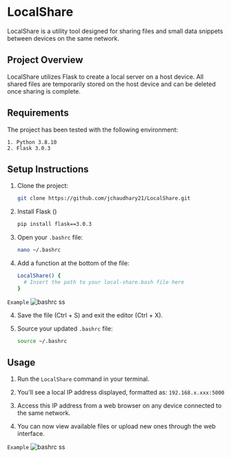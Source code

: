 # LocalShare

LocalShare is a utility tool designed for sharing files and small data snippets between devices on the same network.

## Project Overview

LocalShare utilizes Flask to create a local server on a host device. All shared files are temporarily stored on the host device and can be deleted once sharing is complete.

## Requirements
The project has been tested with the following environment:

    1. Python 3.8.10
    2. Flask 3.0.3

## Setup Instructions

1. Clone the project:
   ```bash
   git clone https://github.com/jchaudhary21/LocalShare.git
   ```

2. Install Flask ()
    ```bash
    pip install flask==3.0.3
    ```

3. Open your `.bashrc` file:
   ```bash
   nano ~/.bashrc
   ```

4. Add a function at the bottom of the file:
   ```bash
   LocalShare() {
     # Insert the path to your local-share.bash file here
   }
   ```
```Example```
![bashrc ss](/assets/bashrc_ss.png)

4. Save the file (Ctrl + S) and exit the editor (Ctrl + X).

5. Source your updated `.bashrc` file:
   ```bash
   source ~/.bashrc
   ```

## Usage

1. Run the `LocalShare` command in your terminal.

2. You'll see a local IP address displayed, formatted as: `192.168.x.xxx:5000`

3. Access this IP address from a web browser on any device connected to the same network.

4. You can now view available files or upload new ones through the web interface.

```Example```
![bashrc ss](/assets/LocalShare_ss.png)


